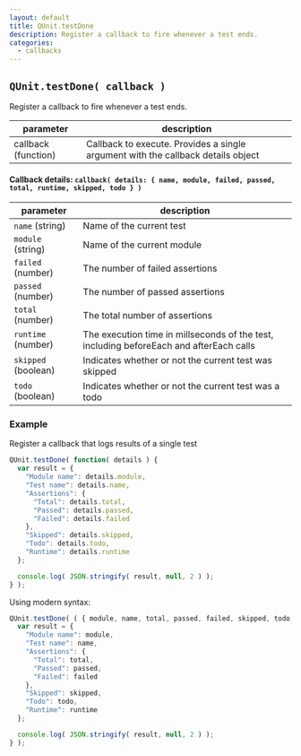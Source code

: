 ```yaml
---
layout: default
title: QUnit.testDone
description: Register a callback to fire whenever a test ends.
categories:
  - callbacks
---
```


## `QUnit.testDone( callback )`

Register a callback to fire whenever a test ends.

| parameter | description |
|-----------|-------------|
| callback (function) | Callback to execute. Provides a single argument with the callback details object |

#### Callback details: `callback( details: { name, module, failed, passed, total, runtime, skipped, todo } )`

| parameter | description |
|-----------|-------------|
| `name` (string) | Name of the current test |
| `module` (string) | Name of the current module |
| `failed` (number) | The number of failed assertions |
| `passed` (number) | The number of passed assertions |
| `total` (number) | The total number of assertions |
| `runtime` (number) | The execution time in millseconds of the test, including beforeEach and afterEach calls |
| `skipped` (boolean) | Indicates whether or not the current test was skipped |
| `todo` (boolean) | Indicates whether or not the current test was a todo |

### Example

Register a callback that logs results of a single test

```js
QUnit.testDone( function( details ) {
  var result = {
    "Module name": details.module,
    "Test name": details.name,
    "Assertions": {
      "Total": details.total,
      "Passed": details.passed,
      "Failed": details.failed
    },
    "Skipped": details.skipped,
    "Todo": details.todo,
    "Runtime": details.runtime
  };

  console.log( JSON.stringify( result, null, 2 ) );
} );
```

Using modern syntax:

```js
QUnit.testDone( ( { module, name, total, passed, failed, skipped, todo, runtime } ) => {
  var result = {
    "Module name": module,
    "Test name": name,
    "Assertions": {
      "Total": total,
      "Passed": passed,
      "Failed": failed
    },
    "Skipped": skipped,
    "Todo": todo,
    "Runtime": runtime
  };

  console.log( JSON.stringify( result, null, 2 ) );
} );
```
